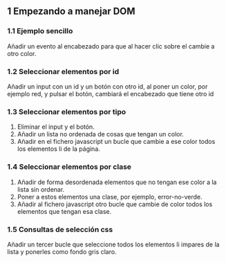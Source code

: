  
## 1 Empezando a manejar DOM

### 1.1 Ejemplo sencillo

Añadir un evento al encabezado para que al hacer clic sobre el cambie a otro color.

### 1.2 Seleccionar elementos por id

Añadir un input con un id y un botón con otro id, al poner un color, por ejemplo red, y pulsar el botón, cambiará el encabezado que tiene otro id

### 1.3 Seleccionar elementos por tipo

1. Eliminar el input y el botón.
1. Añadir un lista no ordenada de cosas que tengan un color. 
1. Añadir en el fichero javascript un bucle que cambie a ese color todos los elementos li de la página.

### 1.4 Seleccionar elementos por clase

1. Añadir de forma desordenada elementos que no tengan ese color a la lista sin ordenar.
1. Poner a estos elementos una clase, por ejemplo, error-no-verde.
1. Añadir al fichero javascript otro bucle que cambie de color todos los elementos que tengan esa clase.

### 1.5 Consultas de selección css

Añadir un tercer bucle que seleccione todos los elementos li impares de la lista y ponerles como fondo gris claro.

